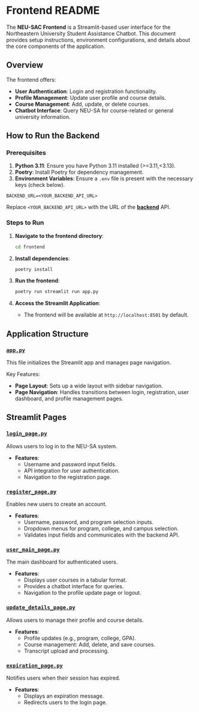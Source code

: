 # Frontend README

The **NEU-SAC Frontend** is a Streamlit-based user interface for the Northeastern University Student Assistance Chatbot. This document provides setup instructions, environment configurations, and details about the core components of the application.

## Overview

The frontend offers:
- **User Authentication**: Login and registration functionality.
- **Profile Management**: Update user profile and course details.
- **Course Management**: Add, update, or delete courses.
- **Chatbot Interface**: Query NEU-SA for course-related or general university information.

## How to Run the Backend

### Prerequisites
1. **Python 3.11**: Ensure you have Python 3.11 installed (>=3.11,<3.13).
2. **Poetry**: Install Poetry for dependency management.
3. **Environment Variables**: Ensure a `.env` file is present with the necessary keys (check below).
```env
BACKEND_URL=<YOUR_BACKEND_API_URL>
```

Replace `<YOUR_BACKEND_API_URL>` with the URL of the **[backend](backend/README.md)** API.

### Steps to Run

1. **Navigate to the frontend directory**:
   ```bash
   cd frontend
   ```

2. **Install dependencies**:
   ```bash
   poetry install
   ```

3. **Run the frontend**:
   ```bash
   poetry run streamlit run app.py
   ```

4. **Access the Streamlit Application**:
   - The frontend will be available at `http://localhost:8501` by default.

## Application Structure

### [`app.py`](/frontend/app.py)
This file initializes the Streamlit app and manages page navigation.

Key Features:
- **Page Layout**: Sets up a wide layout with sidebar navigation.
- **Page Navigation**: Handles transitions between login, registration, user dashboard, and profile management pages.

## Streamlit Pages

### [`login_page.py`](/frontend/streamlit_pages/login_page.py)
Allows users to log in to the NEU-SA system.
- **Features**:
  - Username and password input fields.
  - API integration for user authentication.
  - Navigation to the registration page.

### [`register_page.py`](/frontend/streamlit_pages/register_page.py)
Enables new users to create an account.
- **Features**:
  - Username, password, and program selection inputs.
  - Dropdown menus for program, college, and campus selection.
  - Validates input fields and communicates with the backend API.

### [`user_main_page.py`](/frontend/streamlit_pages/user_main_page.py)
The main dashboard for authenticated users.
- **Features**:
  - Displays user courses in a tabular format.
  - Provides a chatbot interface for queries.
  - Navigation to the profile update page or logout.

### [`update_details_page.py`](/frontend/streamlit_pages/update_details_page.py)
Allows users to manage their profile and course details.
- **Features**:
  - Profile updates (e.g., program, college, GPA).
  - Course management: Add, delete, and save courses.
  - Transcript upload and processing.

### [`expiration_page.py`](/frontend/streamlit_pages/expiration_page.py)
Notifies users when their session has expired.
- **Features**:
  - Displays an expiration message.
  - Redirects users to the login page.
